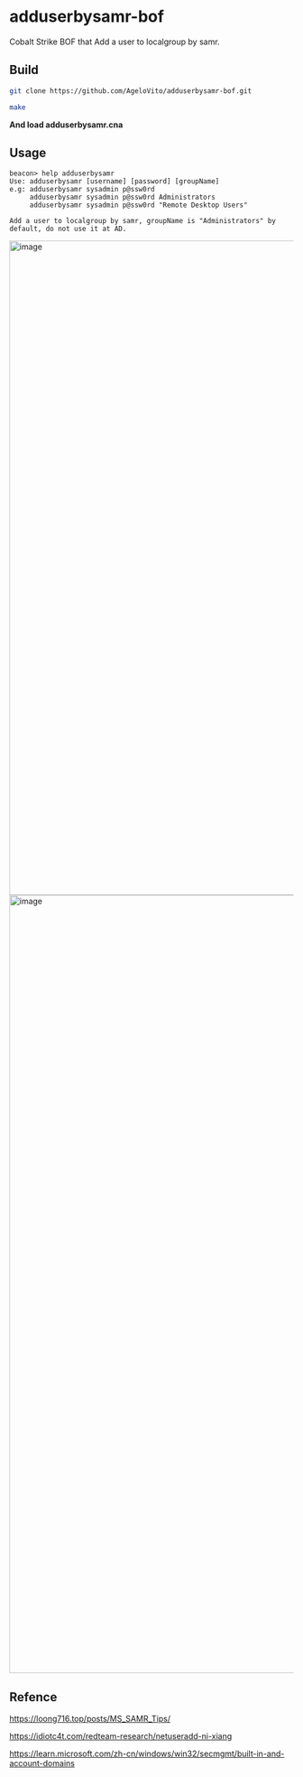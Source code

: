 # adduserbysamr-bof

Cobalt Strike BOF that Add a user to localgroup by samr.

## Build

```sh
git clone https://github.com/AgeloVito/adduserbysamr-bof.git
```

```sh 
make
```


**And load adduserbysamr.cna**


## Usage

```
beacon> help adduserbysamr
Use: adduserbysamr [username] [password] [groupName]
e.g: adduserbysamr sysadmin p@ssw0rd
     adduserbysamr sysadmin p@ssw0rd Administrators
     adduserbysamr sysadmin p@ssw0rd "Remote Desktop Users"

Add a user to localgroup by samr, groupName is "Administrators" by default, do not use it at AD.
```

<img width="1159" alt="image" src="https://user-images.githubusercontent.com/9564171/204729530-da9e2f25-a65a-4d16-a7d7-c7026c1d88ef.png">

<img width="1378" alt="image" src="https://user-images.githubusercontent.com/9564171/204736655-52747dae-18f7-407b-ae27-e499b6a89cb6.png">


## Refence

https://loong716.top/posts/MS_SAMR_Tips/

https://idiotc4t.com/redteam-research/netuseradd-ni-xiang

https://learn.microsoft.com/zh-cn/windows/win32/secmgmt/built-in-and-account-domains


